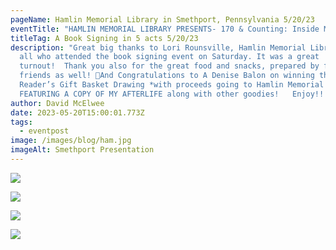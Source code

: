 ```yaml
---
pageName: Hamlin Memorial Library in Smethport, Pennsylvania 5/20/23
eventTitle: "HAMLIN MEMORIAL LIBRARY PRESENTS- 170 & Counting: Inside My Afterlife 5/20/23"
titleTag: A Book Signing in 5 acts 5/20/23
description: "Great big thanks to Lori Rounsville, Hamlin Memorial Library, and
  all who attended the book signing event on Saturday. It was a great
  turnout!  Thank you also for the great food and snacks, prepared by family and
  friends as well! 🎉And Congratulations to A Denise Balon on winning the
  Reader’s Gift Basket Drawing *with proceeds going to Hamlin Memorial Library:
  FEATURING A COPY OF MY AFTERLIFE along with other goodies!   Enjoy!!!"
author: David McElwee
date: 2023-05-20T15:00:01.773Z
tags:
  - eventpost
image: /images/blog/ham.jpg
imageAlt: Smethport Presentation
---
```

![](/images/blog/smeth1.jpg)

![](/images/blog/smeth3.jpg)

![](/images/blog/smeth5.jpg)

![](/images/blog/smeth6.jpg)